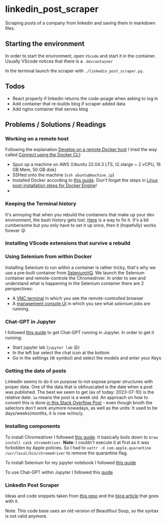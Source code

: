 # linkedin_post_scraper

Scraping posts of a company from linkedin and saving them in markdown files.

## Starting the environment

In order to start the environment, open `VScode` and start it in the container. Usually VScode notices that there is a `.devcontainer` 

In the terminal launch the scraper with `./linkedin_post_scraper.py`.

## Todos

* React properly if linkedin returns the code-poage when asking to log in
* Add container that re-builds blog if scraper added data
* Add nginx container that serves blog

## Problems / Solutions / Readings

### Working on a remote host

Following the explanation [Develop on a remote Docker host](https://code.visualstudio.com/remote/advancedcontainers/develop-remote-host) I tried the way called [Connect using the Docker CLI](https://code.visualstudio.com/remote/advancedcontainers/develop-remote-host#_connect-using-the-docker-cli):

* Spun up a machine on AWS (Ubuntu 22.04.3 LTS, t2.xlarge ~ 2 vCPU, 16 GB Mem, 50 GB disk)
* SSHed onto the machine (`ssh ubuntu@machine_ip`)
* Installed Docker according to [this guide](https://docs.docker.com/engine/install/ubuntu/). Don't forget the steps in [Linux post-installation steps for Docker Engine](https://docs.docker.com/engine/install/linux-postinstall/)!
* 


### Keeping the Terminal history

It's annoying that when you rebuild the containers that make up your dev environment, the bash history gets lost. [Here](https://code.visualstudio.com/remote/advancedcontainers/persist-bash-history) is a way to fix it. It's a bit cumbersome but you only have to set it up once, then it (hopefully) works forever 😜

### Installing VScode extensions that survive a rebuild

### Using Selenium from within Docker
Installing Selenium to run within a container is rather tricky, that's why we use a pre-built container from [SeleniumHQ](https://github.com/SeleniumHQ/docker-selenium). We launch the Selenium container and remote-controle the Chromedriver. 
In order to see and understand what is happening in the Selenium container there are 2 perspectives:

* A [VNC terminal](http://localhost:7900/?autoconnect=1&resize=scale&password=secret) in which you see the remote-controlled browser
* A [management console UI](http://localhost:4444/ui) in which you see what _selenium jobs_ are running.


### Chat-GPT in Jupyter

I followed [this guide](https://blog.jupyter.org/generative-ai-in-jupyter-3f7174824862) to get Chat-GPT running in Jupyter.
In order to get it running:

* Start jupyter lab (`jupyter lab` 😜)
* In the left bar select the chat icon at the bottom
* Go in the settings (⚙️ symbol) and select the models and enter your Keys

### Getting the date of posts

LinkedIn seems to do it on purpose to not expose proper structures with proper data. One of the data that is obfouscated is the date when a post was published. The best we seem to get (as of today: 2023-07-10) is the relative date: `1w` means the post is a week old. 
An approach on how to convert this is done [in this Stack Overflow Post](https://codereview.stackexchange.com/questions/129899/scraping-the-date-of-most-recent-post-from-various-social-media-services) - even though bnoth the selectors don't work anymore nowadays, as well as the units: It used to be days/weeks/months, it is now w/mo/y.

### Installing components

To install Chromedriver I followed [this guide](https://www.kenst.com/installing-chromedriver-on-mac-osx/#:~:text=The%20easiest%20way%20to%20install,seeing%20it%20returns%20a%20version.). It basically boils down to `brew install cask chromedriver`. 
**Note**: I couldn't execute it at first as it was forbidden by Apple policies. So I had to `xattr -d com.apple.quarantine /usr/local/bin/chromedriver` to remove the quarantine flag.

To install Selenium for my jupyter notebook I followed [this guide](https://shanyitan.medium.com/how-to-install-selenium-and-run-it-successfully-via-jupyter-lab-c3f50d22a0d4)

To use Chat-GPT within Jupyter I followed this [guide](https://blog.jupyter.org/generative-ai-in-jupyter-3f7174824862)

### LinkedIn Post Scraper

Ideas and code snippets taken from [this repo](https://github.com/christophe-garon/Linkedin-Post-Scraper) and the [blog article](https://christophegaron.com/articles/mind/automation/scraping-linkedin-posts-with-selenium-and-beautiful-soup/) that goes with it. 

Note: This code base uses an old version of Beautifoul Soup, so the syntax is not valid anymore.

